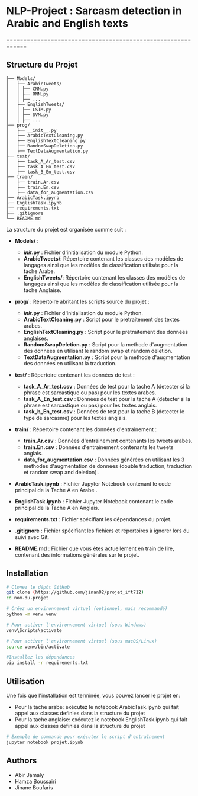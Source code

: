 # NLP-Project : Sarcasm detection in Arabic and English texts
============================================================

## Structure du Projet

    ├── Models/
    │   ├── ArabicTweets/
    │   │ ├── CNN.py
    │   │ ├── RNN.py
    │   │ ├── ...
    │   ├── EnglishTweets/
    │   │ ├── LSTM.py
    │   │ ├── SVM.py
    │   │ ├── ...
    ├── prog/
    │   ├── __init__.py
    │   ├── ArabicTextCleaning.py
    │   ├── EnglishTextCleaning.py
    │   ├── RandomSwapDeletion.py
    │   ├── TextDataAugmentation.py    
    ├── test/
    │   ├── task_A_Ar_test.csv
    │   ├── task_A_En_test.csv
    │   ├── task_B_En_test.csv
    ├── train/
    │   ├── train.Ar.csv
    │   ├── train.En.csv
    │   ├── data_for_augmentation.csv   
    ├── ArabicTask.ipynb
    ├── EnglishTask.ipynb
    ├── requirements.txt
    ├── .gitignore
    └── README.md
    
La structure du projet est organisée comme suit :

- **Models/** :
  - **_init_.py** : Fichier d'initialisation du module Python.
  - **ArabicTweets/**: Répertoire contenant les classes des modèles de langages ainsi que les modèles de classification utilisée pour la tache Arabe.
  - **EnglishTweets/**: Répertoire contenant les classes des modèles de langages ainsi que les modèles de classification utilisée pour la tache Anglaise.

- **prog/** : Répertoire abritant les scripts source du projet :
  - **_init_.py** : Fichier d'initialisation du module Python.
  - **ArabicTextCleaning.py** : Script pour le pretraitement des textes arabes.
  - **EnglishTextCleaning.py** : Script pour le prétraitement des données anglaises.
  - **RandomSwapDeletion.py** : Script pour la methode d'augmentation des données en utilisant le random swap et random deletion.
  - **TextDataAugmentation.py** : Script pour la methode d'augmentation des données en utilisant la traduction.
 
- **test/** : Répertoire contenant les données de test :
  - **task_A_Ar_test.csv** : Données de test pour la tache A (detecter si la phrase est sarcastique ou pas) pour les textes arabes.
  - **task_A_En_test.csv** : Données de test pour la tache A (detecter si la phrase est sarcastique ou pas) pour les textes anglais.
  - **task_b_En_test.csv** : Données de test pour la tache B (detecter le type de sarcasme) pour les textes anglais.
 
- **train/** : Répertoire contenant les données d'entrainement :
  - **train.Ar.csv** : Données d'entrainement contenants les tweets arabes.
  - **train.En.csv** : Données d'entrainement contenants les tweets anglais.
  - **data_for_augmentation.csv** : Données générées en utilisant les 3 methodes d'augmentation de données (double traduction, traduction et random swap and deletion) .

- **ArabicTask.ipynb** : Fichier Jupyter Notebook contenant le code principal de la Tache A en Arabe .
- **EnglishTask.ipynb** : Fichier Jupyter Notebook contenant le code principal de la Tache A en Anglais.


- **requirements.txt** : Fichier spécifiant les dépendances du projet.

- **.gitignore** : Fichier spécifiant les fichiers et répertoires à ignorer lors du suivi avec Git.

- **README.md** : Fichier que vous êtes actuellement en train de lire, contenant des informations générales sur le projet.

## Installation

   ```bash
   # Clonez le dépôt GitHub
   git clone (https://github.com/jinan02/projet_ift712)
   cd nom-du-projet
   
   # Créez un environnement virtuel (optionnel, mais recommandé)
   python -m venv venv

   # Pour activer l'environnement virtuel (sous Windows) 
   venv\Scripts\activate

   # Pour activer l'environnement virtuel (sous macOS/Linux)
   source venv/bin/activate

   #Installez les dépendances
   pip install -r requirements.txt

```

## Utilisation
Une fois que l'installation est terminée, vous pouvez lancer le projet en:
- Pour la tache arabe:  exécutez le notebook  ArabicTask.ipynb qui fait appel aux classes definies dans la structure du projet
- Pour la tache anglaise:  exécutez le notebook EnglishTask.ipynb qui fait appel aux classes definies dans la structure du projet

```bash
# Exemple de commande pour exécuter le script d'entraînement
jupyter notebook projet.ipynb
```

Authors
--------

- Abir Jamaly
- Hamza Boussairi
- Jinane Boufaris
